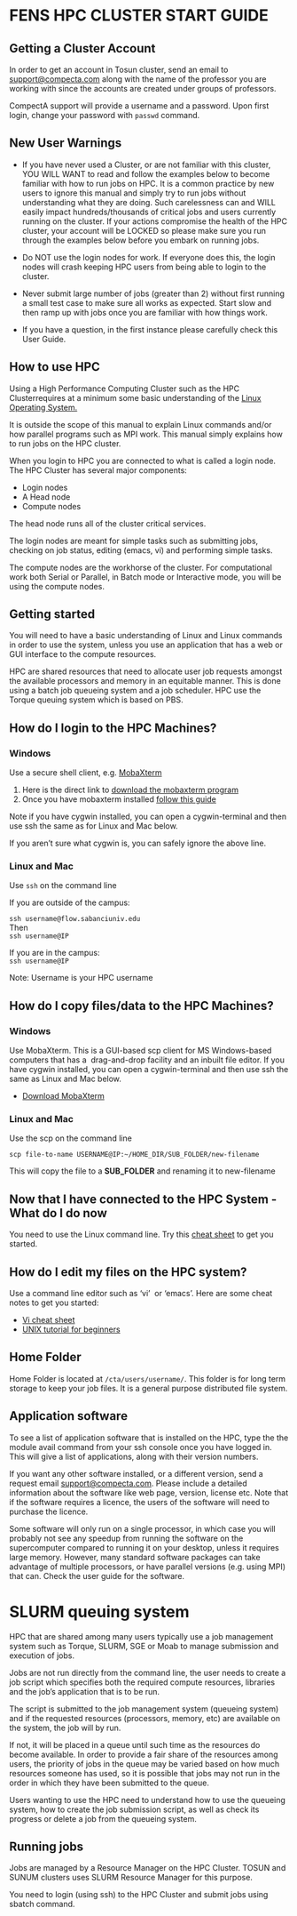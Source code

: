 # FENS HPC CLUSTER START GUIDE

## Getting a Cluster Account  
In order to get an account in Tosun cluster, send an email to [support@compecta.com](mailto:support@compecta.com) along with the name of the professor you are working with since the accounts are created under groups of professors.  
  
CompectA support will provide a username and a password. Upon first login, change your password with `passwd` command.


## New User Warnings

- If you have never used a Cluster, or are not familiar with this cluster, YOU WILL WANT to read and follow the examples below to become familiar with how to run jobs on HPC. It is a common practice by new users to ignore this manual and simply try to run jobs without understanding what they are doing. Such carelessness can and WILL easily impact hundreds/thousands of critical jobs and users currently running on the cluster. If your actions compromise the health of the HPC cluster, your account will be LOCKED so please make sure you run through the examples below before you embark on running jobs.


- Do NOT use the login nodes for work. If everyone does this, the login nodes will crash keeping HPC users from being able to login to the cluster.

- Never submit large number of jobs (greater than 2) without first running a small test case to make sure all works as expected. Start slow and then ramp up with jobs once you are familiar with how things work.

- If you have a question, in the first instance please carefully check this User Guide.

## How to use HPC

Using a High Performance Computing Cluster such as the HPC Clusterrequires at a minimum some basic understanding of the [Linux Operating System.](https://www.google.com/url?q=http://en.wikipedia.org/wiki/Linux&sa=D&ust=1570008089847000)

It is outside the scope of this manual to explain Linux commands and/or how parallel programs such as MPI work. This manual simply explains how to run jobs on the HPC cluster.


When you login to HPC you are connected to what is called a login node. The HPC Cluster has several major components:

*   Login nodes
*   A Head node
*   Compute nodes



The head node runs all of the cluster critical services.



The login nodes are meant for simple tasks such as submitting jobs, checking on job status, editing (emacs, vi) and performing simple tasks.



The compute nodes are the workhorse of the cluster. For computational work both Serial or Parallel, in Batch mode or Interactive mode, you will be using the compute nodes.



## Getting started



You will need to have a basic understanding of Linux and Linux commands in order to use the system, unless you use an application that has a web or GUI interface to the compute resources.



HPC are shared resources that need to allocate user job requests amongst the available processors and memory in an equitable manner. This is done using a batch job queueing system and a job scheduler. HPC use the Torque queuing system which is based on PBS.



## How do I login to the HPC Machines?



### Windows



Use a secure shell client, e.g. [MobaXterm](https://www.google.com/url?q=https://mobaxterm.mobatek.net/features.html&sa=D&ust=1570008089849000)



1.  Here is the direct link to [download the mobaxterm program](https://www.google.com/url?q=http://mobaxterm.mobatek.net/download-home-edition.html&sa=D&ust=1570008089850000)
2.  Once you have mobaxterm installed [follow this guide](https://www.google.com/url?q=http://mobaxterm.mobatek.net/documentation.html&sa=D&ust=1570008089850000)

[](https://www.google.com/url?q=http://support.ersa.edu.au/hpc/tizard-putty.html&sa=D&ust=1570008089851000)

Note if you have cygwin installed, you can open a cygwin-terminal and then use ssh the same as for Linux and Mac below.



If you aren’t sure what cygwin is, you can safely ignore the above line.



### Linux and Mac



Use `ssh` on the command line

If you are outside of the campus:  

`ssh username@flow.sabanciuniv.edu`  
Then  
`ssh username@IP`  
  
If you are in the campus:  
`ssh username@IP`

Note: Username is your HPC username



## How do I copy files/data to the HPC Machines?



### Windows



Use MobaXterm. This is a GUI-based scp client for MS Windows-based computers that has a  drag-and-drop facility and an inbuilt file editor. If you have cygwin installed, you can open a cygwin-terminal and then use ssh the same as Linux and Mac below.



*   [Download MobaXterm](https://www.google.com/url?q=http://mobaxterm.mobatek.net/documentation.html%232_3_3&sa=D&ust=1570008089852000)



### Linux and Mac



Use the scp on the command line



`scp file-to-name USERNAME@IP:~/HOME_DIR/SUB_FOLDER/new-filename`

This will copy the file to a **SUB_FOLDER** and renaming it to new-filename



## Now that I have connected to the HPC System - What do I do now



You need to use the Linux command line. Try this [cheat sheet](https://www.google.com/url?q=http://overapi.com/linux/&sa=D&ust=1570008089854000) to get you started.



## How do I edit my files on the HPC system?



Use a command line editor such as ‘vi’  or ‘emacs’. Here are some cheat notes to get you started:



*   [Vi cheat sheet](https://www.google.com/url?q=http://www.lagmonster.org/docs/vi.html&sa=D&ust=1570008089855000)
*   [UNIX tutorial for beginners](https://www.google.com/url?q=http://www.ee.surrey.ac.uk/Teaching/Unix/&sa=D&ust=1570008089855000)



## Home Folder



Home Folder is located at `/cta/users/username/`. This folder is for long term storage to keep your job files. It is a general purpose distributed file system.



## Application software



To see a list of application software that is installed on the HPC, type the the module avail command from your ssh console once you have logged in. This will give a list of applications, along with their version numbers.



If you want any other software installed, or a different version, send a request email [support@compecta.com](mailto:support@compecta.com). Please include a detailed information about the software like web page, version, license etc. Note that if the software requires a licence, the users of the software will need to purchase the licence.



Some software will only run on a single processor, in which case you will probably not see any speedup from running the software on the supercomputer compared to running it on your desktop, unless it requires large memory. However, many standard software packages can take advantage of multiple processors, or have parallel versions (e.g. using MPI) that can. Check the user guide for the software.



# SLURM queuing system



HPC that are shared among many users typically use a job management system such as Torque, SLURM, SGE or Moab to manage submission and execution of jobs.



Jobs are not run directly from the command line, the user needs to create a job script which specifies both the required compute resources, libraries and the job’s application that is to be run.



The script is submitted to the job management system (queueing system) and if the requested resources (processors, memory, etc) are available on the system, the job will by run.



If not, it will be placed in a queue until such time as the resources do become available. In order to provide a fair share of the resources among users, the priority of jobs in the queue may be varied based on how much resources someone has used, so it is possible that jobs may not run in the order in which they have been submitted to the queue.



Users wanting to use the HPC need to understand how to use the queueing system, how to create the job submission script, as well as check its progress or delete a job from the queueing system.



## Running jobs



Jobs are managed by a Resource Manager on the HPC Cluster. TOSUN and SUNUM clusters uses SLURM Resource Manager for this purpose.



You need to login (using ssh) to the HPC Cluster and submit jobs using sbatch command.






